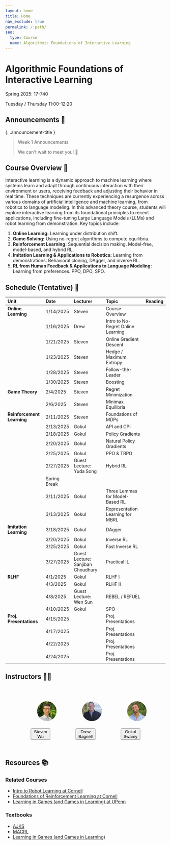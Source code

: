 ```yaml
---
layout: home
title: Home
nav_exclude: true
permalink: /:path/
seo:
  type: Course
  name: Algorithmic Foundations of Interactive Learning
---
```


# Algorithmic Foundations of Interactive Learning
Spring 2025: 17-740

Tuesday / Thursday 11:00-12:20

## Announcements 📣

{: .announcement-title }
> Week 1 Announcements
>
> We can't wait to meet you! 👋

## Course Overview 📝
Interactive learning is a dynamic approach to machine learning where systems learn and adapt through continuous interaction with their environment or users, receiving feedback and adjusting their behavior in real time. These techniques are currently experiencing a resurgence across various domains of artificial intelligence and machine learning, from robotics to language modeling. In this advanced theory course, students will explore interactive learning from its foundational principles to recent applications, including fine-tuning Large Language Models (LLMs) and robot learning from demonstration. Key topics include:

1. **Online Learning:** Learning under distribution shift.
2. **Game Solving:** Using no-regret algorithms to compute equilibria.
3. **Reinforcement Learning:** Sequential decision making. Model-free, model-based, and hybrid RL.
4. **Imitation Learning & Applications to Robotics:** Learning from demonstrations. Behavioral cloning, DAgger, and inverse RL.
5. **RL from Human Feedback & Applications to Language Modeling:** Learning from preferences. PPO, DPO, SPO.


## Schedule (Tentative) 📅

|Unit     | Date        | Lecturer         | Topic | Reading|
|:-----|:-------------|:------------------|:------|:------|
**Online Learning**| 1/14/2025    | Steven            | Course Overview  | &nbsp;|
&nbsp;| 1/16/2025    | Drew            | Intro to No-Regret Online Learning | &nbsp;|
&nbsp;| 1/21/2025    | Steven            |Online Gradient Descent | &nbsp;|
&nbsp;| 1/23/2025    | Steven            | Hedge / Maximum Entropy | &nbsp;|
&nbsp;| 1/28/2025    | Steven            | Follow-the-Leader | &nbsp;|
&nbsp;| 1/30/2025    | Steven            | Boosting | &nbsp;|
**Game Theory**| 2/4/2025    | Steven            | Regret Minimization | &nbsp;|
&nbsp;| 2/6/2025    | Steven            | Minimax Equilibria | &nbsp;|
**Reinforcement Learning**| 2/11/2025    | Steven            | Foundations of MDPs | &nbsp;|
&nbsp;| 2/13/2025    | Gokul            | API and CPI | &nbsp;|
&nbsp;| 2/18/2025    | Gokul            | Policy Gradients | &nbsp;|
&nbsp;| 2/20/2025    | Gokul            | Natural Policy Gradients | &nbsp;|
&nbsp;| 2/25/2025    | Gokul            | PPO & TRPO | &nbsp;|
&nbsp;| 2/27/2025    | Guest Lecture: Yuda Song            | Hybrid RL | &nbsp;|
&nbsp;| Spring Break    | &nbsp;          | &nbsp; | &nbsp;|
&nbsp;| 3/11/2025    | Gokul            | Three Lemmas for Model-Based RL | &nbsp;|
&nbsp;| 3/13/2025    | Gokul            | Representation Learning for MBRL | &nbsp;|
**Imitation Learning**| 3/18/2025    | Gokul            | DAgger | &nbsp;|
&nbsp;| 3/20/2025    | Gokul            | Inverse RL | &nbsp;|
&nbsp;| 3/25/2025    | Gokul            | Fast Inverse RL | &nbsp;|
&nbsp;| 3/27/2025    | Guest Lecture: Sanjiban Choudhury    | Practical IL | &nbsp;|
**RLHF**| 4/1/2025    | Gokul           | RLHF I| &nbsp;|
&nbsp;| 4/3/2025    | Gokul            | RLHF II | &nbsp;|
&nbsp;| 4/8/2025    | Guest Lecture: Wen Sun            | REBEL / REFUEL | &nbsp;|
&nbsp;| 4/10/2025    | Gokul            | SPO | &nbsp;|
**Proj. Presentations**| 4/15/2025    |  &nbsp;             | Proj. Presentations | &nbsp;|
&nbsp;| 4/17/2025    |  &nbsp;             | Proj. Presentations | &nbsp;|
&nbsp;| 4/22/2025    |  &nbsp;             | Proj. Presentations | &nbsp;|
&nbsp;| 4/24/2025    |  &nbsp;             | Proj. Presentations | &nbsp;|


## Instructors 👨‍🏫

<figure style="display: inline-flex;">

<figure>
<img src="/assets/images/zsw.jpg" alt="Avatar" style="width:200px; height:auto; object-fit: cover; border-radius:50%; padding:20px;">
<figcaption style="text-align: center;"><a href="http://www.zstevenwu.com"><button type="button" name="button" class="btn">Steven Wu</button>
</a></figcaption>
</figure>

<figure>
<img src="/assets/images/jab.jpg" alt="Avatar" style="width:200px; height:auto; object-fit: cover; border-radius:50%; padding:20px;">
<figcaption style="text-align: center;"><a href="https://robotwhisperer.org/"><button type="button" name="button" class="btn">Drew Bagnell</button></a></figcaption>
</figure>

<figure>
<img src="/assets/images/gks.png" alt="Avatar" style="width:200px; height:auto; object-fit: cover; border-radius:50%; padding:20px;">
<figcaption style="text-align: center;"><a href="http://www.gokul.dev"><button type="button" name="button" class="btn">Gokul Swamy</button></a></figcaption>
</figure>

</figure>


## Resources 📚

### Related Courses
- [Intro to Robot Learning at Cornell](https://www.cs.cornell.edu/courses/cs4756/2024fa/)
- [Foundations of Reinforcement Learning at Cornell](https://wensun.github.io/CS6789_fall_2024.html)
- [Learning in Games (and Games in Learning) at UPenn](https://mlgametheory.com/)


### Textbooks
- [AJKS](https://rltheorybook.github.io/)
- [MACRL](https://macrl-book.github.io/)
- [Learning in Games (and Games in Learning)](https://www.cis.upenn.edu/~aaroth/GamesInLearning.pdf)

